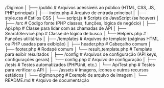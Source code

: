 /Digimon
│
├── /public               # Arquivos acessíveis ao público (HTML, CSS, JS, PHP principal)
│   ├── index.php         # Arquivo de entrada principal
│   ├── style.css         # Estilos CSS
│   └── script.js         # Scripts de JavaScript (se houver)
│
├── /src                  # Código fonte (PHP classes, funções, lógica de negócio)
│   ├── Api.php           # Classe para lidar com as chamadas de API
│   ├── SearchService.php  # Classe de lógica de busca
│   └── Helpers.php       # Funções utilitárias
│
├── /templates            # Arquivos de template (páginas HTML ou PHP usadas para exibição)
│   ├── header.php        # Cabeçalho comum
│   ├── footer.php        # Rodapé comum
│   └── result_template.php # Template para exibir resultados
│
├── /config               # Arquivos de configuração (API keys, configurações gerais)
│   └── config.php        # Arquivo de configuração
│
├── /tests                # Testes automatizados (PHPUnit, etc.)
│   └── ApiTest.php       # Testes para verificar a API
│
├── /assets               # Imagens, ícones e outros recursos estáticos
│   └── digimon.png       # Exemplo de arquivo de imagem
│
└── README.md             # Arquivo de documentação